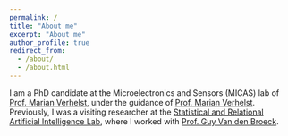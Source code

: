 ```yaml
---
permalink: /
title: "About me"
excerpt: "About me"
author_profile: true
redirect_from: 
  - /about/
  - /about.html
---
```


I am a PhD candidate at the Microelectronics and Sensors (MICAS) lab of <a href="https://www.kuleuven.be/english/" target="_blank">Prof. Marian Verhelst</a>, under the guidance of <a href="https://www.esat.kuleuven.be/micas/index.php/marian-verhelst" target="_blank">Prof. Marian Verhelst</a>. Previously, I was a visiting researcher at the  <a href="http://starai.cs.ucla.edu/" target="_blank">Statistical and Relational Artificial Intelligence Lab</a>, where I worked with <a href="http://web.cs.ucla.edu/~guyvdb/" target="_blank">Prof. Guy Van den Broeck</a>.  


